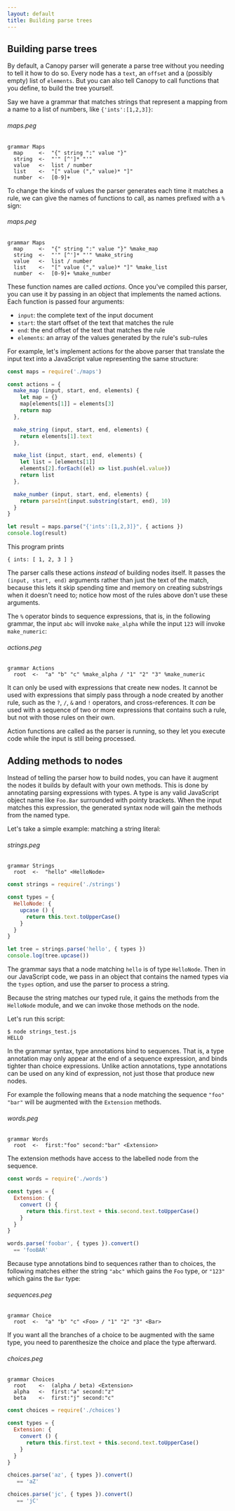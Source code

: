 ```yaml
---
layout: default
title: Building parse trees
---
```


## Building parse trees

By default, a Canopy parser will generate a parse tree without you needing to
tell it how to do so. Every node has a `text`, an `offset` and a (possibly
empty) list of `elements`. But you can also tell Canopy to call functions that
you define, to build the tree yourself.

Say we have a grammar that matches strings that represent a mapping from a name
to a list of numbers, like `{'ints':[1,2,3]}`:

###### maps.peg

    grammar Maps
      map     <-  "{" string ":" value "}"
      string  <-  "'" [^']* "'"
      value   <-  list / number
      list    <-  "[" value ("," value)* "]"
      number  <-  [0-9]+

To change the kinds of values the parser generates each time it matches a rule,
we can give the names of functions to call, as names prefixed with a `%` sign:

###### maps.peg

    grammar Maps
      map     <-  "{" string ":" value "}" %make_map
      string  <-  "'" [^']* "'" %make_string
      value   <-  list / number
      list    <-  "[" value ("," value)* "]" %make_list
      number  <-  [0-9]+ %make_number

These function names are called *actions*.  Once you've compiled this parser,
you can use it by passing in an object that implements the named actions. Each
function is passed four arguments:

* `input`: the complete text of the input document
* `start`: the start offset of the text that matches the rule
* `end`: the end offset of the text that matches the rule
* `elements`: an array of the values generated by the rule's sub-rules

For example, let's implement actions for the above parser that translate the
input text into a JavaScript value representing the same structure:

```js
const maps = require('./maps')

const actions = {
  make_map (input, start, end, elements) {
    let map = {}
    map[elements[1]] = elements[3]
    return map
  },

  make_string (input, start, end, elements) {
    return elements[1].text
  },

  make_list (input, start, end, elements) {
    let list = [elements[1]]
    elements[2].forEach((el) => list.push(el.value))
    return list
  },

  make_number (input, start, end, elements) {
    return parseInt(input.substring(start, end), 10)
  }
}

let result = maps.parse("{'ints':[1,2,3]}", { actions })
console.log(result)
```

This program prints

    { ints: [ 1, 2, 3 ] }

The parser calls these actions *instead* of building nodes itself. It passes the
`(input, start, end)` arguments rather than just the text of the match, because
this lets it skip spending time and memory on creating substrings when it
doesn't need to; notice how most of the rules above don't use these arguments.

The `%` operator binds to sequence expressions, that is, in the following
grammar, the input `abc` will invoke `make_alpha` while the input `123` will
invoke `make_numeric`:

###### actions.peg

    grammar Actions
      root  <-  "a" "b" "c" %make_alpha / "1" "2" "3" %make_numeric

It can only be used with expressions that create new nodes. It cannot be used
with expressions that simply pass through a node created by another rule, such
as the `?`, `/`, `&` and `!` operators, and cross-references. It *can* be used
with a sequence of two or more expressions that contains such a rule, but not
with those rules on their own.

Action functions are called as the parser is running, so they let you execute
code while the input is still being processed.

## Adding methods to nodes

Instead of telling the parser how to build nodes, you can have it augment the
nodes it builds by default with your own methods. This is done by annotating
parsing expressions with types. A type is any valid JavaScript object name like
`Foo.Bar` surrounded with pointy brackets. When the input matches this
expression, the generated syntax node will gain the methods from the named type.

Let's take a simple example: matching a string literal:

###### strings.peg

    grammar Strings
      root  <-  "hello" <HelloNode>

```js
const strings = require('./strings')

const types = {
  HelloNode: {
    upcase () {
      return this.text.toUpperCase()
    }
  }
}

let tree = strings.parse('hello', { types })
console.log(tree.upcase())
```

The grammar says that a node matching `hello` is of type `HelloNode`. Then in
our JavaScript code, we pass in an object that contains the named types via the
`types` option, and use the parser to process a string.

Because the string matches our typed rule, it gains the methods from the
`HelloNode` module, and we can invoke those methods on the node.

Let's run this script:

    $ node strings_test.js
    HELLO

In the grammar syntax, type annotations bind to sequences. That is, a type
annotation may only appear at the end of a sequence expression, and binds
tighter than choice expressions. Unlike action annotations, type annotations can
be used on any kind of expression, not just those that produce new nodes.

For example the following means that a node matching the sequence
`"foo" "bar"` will be augmented with the `Extension` methods.

###### words.peg

    grammar Words
      root  <-  first:"foo" second:"bar" <Extension>

The extension methods have access to the labelled node from the sequence.

```js
const words = require('./words')

const types = {
  Extension: {
    convert () {
      return this.first.text + this.second.text.toUpperCase()
    }
  }
}

words.parse('foobar', { types }).convert()
  == 'fooBAR'
```

Because type annotations bind to sequences rather than to choices, the
following matches either the string `"abc"` which gains the `Foo` type, or
`"123"` which gains the `Bar` type:

###### sequences.peg

    grammar Choice
      root  <-  "a" "b" "c" <Foo> / "1" "2" "3" <Bar>

If you want all the branches of a choice to be augmented with the same type,
you need to parenthesize the choice and place the type afterward.

###### choices.peg

    grammar Choices
      root    <-  (alpha / beta) <Extension>
      alpha   <-  first:"a" second:"z"
      beta    <-  first:"j" second:"c"

```js
const choices = require('./choices')

const types = {
  Extension: {
    convert () {
      return this.first.text + this.second.text.toUpperCase()
    }
  }
}

choices.parse('az', { types }).convert()
   == 'aZ'

choices.parse('jc', { types }).convert()
   == 'jC'
```
